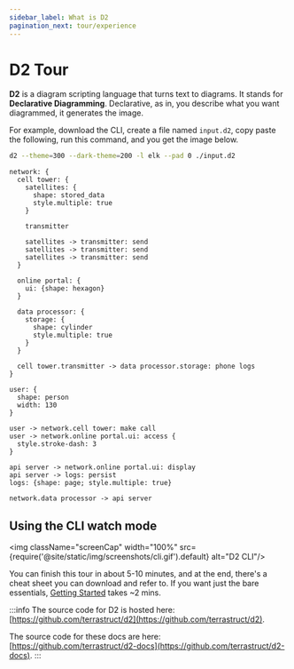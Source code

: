 ```yaml
---
sidebar_label: What is D2
pagination_next: tour/experience
---
```


# D2 Tour

**D2** is a diagram scripting language that turns text to diagrams. It stands for
**Declarative Diagramming**. Declarative, as in, you describe what you want diagrammed, it
generates the image.

For example, download the CLI, create a file named `input.d2`, copy paste the following,
run this command, and you get the image below.

```sh
d2 --theme=300 --dark-theme=200 -l elk --pad 0 ./input.d2
```

<div style={{width: "100%"}} className="embedSVG" dangerouslySetInnerHTML={{__html: require('@site/static/img/generated/terminal-theme.svg2')}}></div>

```d2
network: {
  cell tower: {
    satellites: {
      shape: stored_data
      style.multiple: true
    }

    transmitter

    satellites -> transmitter: send
    satellites -> transmitter: send
    satellites -> transmitter: send
  }

  online portal: {
    ui: {shape: hexagon}
  }

  data processor: {
    storage: {
      shape: cylinder
      style.multiple: true
    }
  }

  cell tower.transmitter -> data processor.storage: phone logs
}

user: {
  shape: person
  width: 130
}

user -> network.cell tower: make call
user -> network.online portal.ui: access {
  style.stroke-dash: 3
}

api server -> network.online portal.ui: display
api server -> logs: persist
logs: {shape: page; style.multiple: true}

network.data processor -> api server
```

## Using the CLI watch mode

<img className="screenCap" width="100%" src={require('@site/static/img/screenshots/cli.gif').default}
alt="D2 CLI"/>

You can finish this tour in about 5-10 minutes, and at the end, there's a cheat sheet you
can download and refer to. If you want just the bare essentials, <a
href="/tour/hello-world">Getting Started</a> takes
~2 mins.

:::info
The source code for D2 is hosted here:
[https://github.com/terrastruct/d2](https://github.com/terrastruct/d2).

The source code for these docs are here:
[https://github.com/terrastruct/d2-docs](https://github.com/terrastruct/d2-docs).
:::

